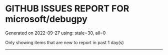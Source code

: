 
# GITHUB ISSUES REPORT FOR microsoft/debugpy


Generated on 2022-09-27 using: stale=30, all=0


Only showing items that are new to report in past 1 day(s)


---
